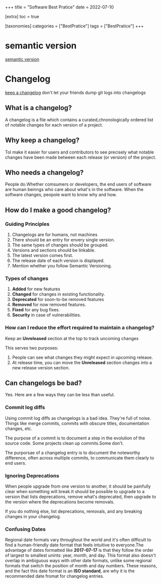 +++
title = "Software Best Pratice"
date = 2022-07-10

[extra]
toc = true

[taxonomies]
categories = ["BestPratice"]
tags = ["BestPratice"]
+++

# semantic version
[semantic version](https://semver.org/)

# Changelog
[keep a changelog](https://keepachangelog.com/en/1.0.0/)
don't let your friends dump git logs into changelogs

## What is a changelog?
A changelog is a file which contains a curated,chronologically
ordered list of notable changes for each version of a project.

## Why keep a changelog?
Tol make it easier for users and contributors to see precisely
what notable changes have been made between each release (or 
version) of the project.

## Who needs a changelog?
People do.Whether comsumers or developers, the end users of 
software are human beinngs who care about what's in the 
software. When the software changes, peopole want to know 
why and how.

## How do I make a good changelog?
### Guiding Principles
1. Changelogs are for humans, not machines
2. There should be an entry for envery single version.
3. The same types of changes should be grouped.
4. Versions and sections should be linkable.
5. The latest version comes first.
6. The release date of each version is displayed.
7. Mention whether you follow Semantic Versioning.


### Types of changes
1. **Added** for new features
2. **Changed** for changes in existing functionality.
3. **Deprecated** for soon-to-be removed features
4. **Removed** for now removed features.
5. **Fixed** for any bug fixes.
6. **Security** in case of vulnerabilities.

### How can I reduce the effort required to maintain a changelog?
Keep an **Unreleased** section at the top to track uncoming changes

This serves two purposes:
1. People can see what changes they might expect in upcoming 
release.
2. At release time, you can move the **Unreleased** section changes
into a new release version section.

## Can changelogs be bad?
Yes. Here are a few ways they can be less than useful.

### Commit log diffs
Using commit log diffs as changelogs is a bad idea.
They're full of noise. Things like merge commits, commits with
obscure titles, documentation changes, etc.

The purpose of a commit is to document a step in the evolution
of the source code. Some projects clean up commits.Some don't.

The purporsae of a changelog entry is to document the noteworthy
difference, often across multiple commits, to communicate them
clearly to end users.


### Ignoring Deprecations
When people upgrade from one version to another, it should be
painfully clear when something will break.It should be possible
to upgrade to a version that lists deprecations, remove what's
deprecated, then upgrade to the version where the deprecations
become removals.

If you do nothing else, list deprecations, removals, and any
breaking changes in your changelog.

### Confusing Dates
Regional date formats vary throughout the world and it's often
difficult to find a human-friendly date format that feels 
intuitive to everyone.The advantage of dates formatted like
**2017-07-17** is that they follow the order of largest to 
smallest unints: year, month, and day. This format also doesn't
overlap in ambiguous ways with other date formats, unlike
some regional formats that switch the position of month and day
numbers. These reasons, and the fact this date format is an 
**ISO standard**, are why it is the recommended date fromat
for changelog entries.





